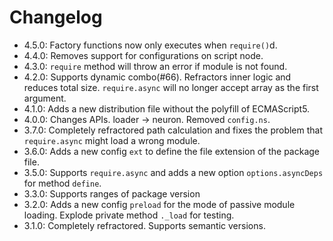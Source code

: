 # Changelog

- 4.5.0: Factory functions now only executes when `require()`d.
- 4.4.0: Removes support for configurations on script node.
- 4.3.0: `require` method will throw an error if module is not found.
- 4.2.0: Supports dynamic combo(#66). Refractors inner logic and reduces total size. `require.async` will no longer accept array as the first argument.
- 4.1.0: Adds a new distribution file without the polyfill of ECMAScript5.
- 4.0.0: Changes APIs. loader -> neuron. Removed `config.ns`.
- 3.7.0: Completely refractored path calculation and fixes the problem that `require.async` might load a wrong module.
- 3.6.0: Adds a new config `ext` to define the file extension of the package file.
- 3.5.0: Supports `require.async` and adds a new option `options.asyncDeps` for method `define`.
- 3.3.0: Supports ranges of package version
- 3.2.0: Adds a new config `preload` for the mode of passive module loading. Explode private method `._load` for testing.
- 3.1.0: Completely refractored. Supports semantic versions.